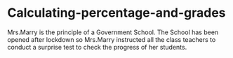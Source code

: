 # Calculating-percentage-and-grades
Mrs.Marry is the principle of a Government School. The School has been opened after lockdown so Mrs.Marry instructed all the class teachers to conduct a surprise test to check the progress of her students.
